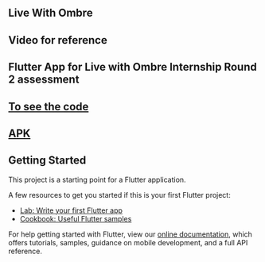 ## Live With Ombre

## Video for reference
 
 ## Flutter App for Live with Ombre Internship Round 2 assessment
 ## [To see the code](https://github.com/mad-skull/Ombre)
 ## [APK](https://github.com/mad-skull/Ombre/tree/main/build/app/outputs/flutter-apk)

## Getting Started

This project is a starting point for a Flutter application.

A few resources to get you started if this is your first Flutter project:

- [Lab: Write your first Flutter app](https://flutter.dev/docs/get-started/codelab)
- [Cookbook: Useful Flutter samples](https://flutter.dev/docs/cookbook)

For help getting started with Flutter, view our
[online documentation](https://flutter.dev/docs), which offers tutorials,
samples, guidance on mobile development, and a full API reference.
